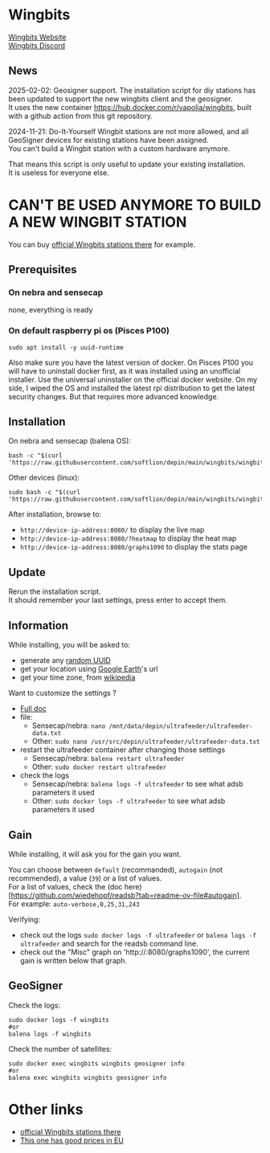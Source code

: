 # Wingbits

[Wingbits Website](https://wingbits.com/)  
[Wingbits Discord](https://discord.com/invite/ZmpRW73qRH)  

## News

2025-02-02:
Geosigner support. The installation script for diy stations has been updated to support the new wingbits client and the geosigner.  
It uses the new container https://hub.docker.com/r/vapolia/wingbits, built with a github action from this git repository.

2024-11-21: 
Do-It-Yourself Wingbit stations are not more allowed, and all GeoSigner devices for existing stations have been assigned.  
You can't build a Wingbit station with a custom hardware anymore.  

That means this script is only useful to update your existing installation.  
It is useless for everyone else.

# CAN'T BE USED ANYMORE TO BUILD A NEW WINGBIT STATION

You can buy [official Wingbits stations there]( https://docs.wingbits.com/project/wingbits-approved-distributors) for example.

## Prerequisites

### On nebra and sensecap

none, everything is ready

### On default raspberry pi os (Pisces P100)
```shell
sudo apt install -y uuid-runtime
```
Also make sure you have the latest version of docker. On Pisces P100 you will have to uninstall docker first, as it was installed using an unofficial installer. Use the universal uninstaller on the official docker website. On my side, I wiped the OS and installed the latest rpi distribution to get the latest security changes. But that requires more advanced knowledge.

## Installation

On nebra and sensecap (balena OS):

```shell
bash -c "$(curl 'https://raw.githubusercontent.com/softlion/depin/main/wingbits/wingbits.sh')"
```

Other devices (linux):
```shell
sudo bash -c "$(curl 'https://raw.githubusercontent.com/softlion/depin/main/wingbits/wingbits.sh')"
```

After installation, browse to:
- `http://device-ip-address:8080/` to display the live map
- `http://device-ip-address:8080/?heatmap` to display the heat map
- `http://device-ip-address:8080/graphs1090` to display the stats page




## Update

Rerun the installation script.  
It should remember your last settings, press enter to accept them.

## Information

While installing, you will be asked to:
- generate any [random UUID](https://www.uuidgenerator.net/)
- get your location using [Google Earth](https://earth.google.com/web/)'s url
- get your time zone, from [wikipedia](https://en.wikipedia.org/wiki/List_of_tz_database_time_zones)

Want to customize the settings ?  
- [Full doc](https://github.com/sdr-enthusiasts/docker-adsb-ultrafeeder)
- file:
  - Sensecap/nebra: `nano /mnt/data/depin/ultrafeeder/ultrafeeder-data.txt`
  - Other: `sudo nano /usr/src/depin/ultrafeeder/ultrafeeder-data.txt`
- restart the ultrafeeder container after changing those settings
  - Sensecap/nebra: `balena restart ultrafeeder`
  - Other: `sudo docker restart ultrafeeder`
- check the logs
  - Sensecap/nebra: `balena logs -f ultrafeeder` to see what adsb parameters it used
  - Other: `sudo docker logs -f ultrafeeder` to see what adsb parameters it used

## Gain

While installing, it will ask you for the gain you want.

You can choose between `default` (recommanded), `autogain` (not recommended), a value (`39`) or a list of values.  
For a list of values, check the (doc here)[https://github.com/wiedehopf/readsb?tab=readme-ov-file#autogain].  
For example: `auto-verbose,0,25,31,243`

Verifying:

- check out the logs `sudo docker logs -f ultrafeeder` or `balena logs -f ultrafeeder` and search for the readsb command line.
- check out the "Misc" graph on 'http://<ip>:8080/graphs1090', the current gain is written below that graph.

## GeoSigner

Check the logs:
```
sudo docker logs -f wingbits
#or
balena logs -f wingbits
```

Check the number of satellites:
```
sudo docker exec wingbits wingbits geosigner info
#or
balena exec wingbits wingbits geosigner info
```

# Other links

- [official Wingbits stations there](https://docs.wingbits.com/project/wingbits-approved-distributors)
- [This one has good prices in EU](https://crypship.io/en/product/wingbits-wb300/)
